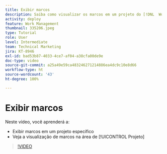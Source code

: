 ```yaml
---
title: Exibir marcos
description: Saiba como visualizar os marcos em um projeto do [!DNL  Workfront] , além de usar a exibição de marcos na área de [!UICONTROL Projeto].
activity: deploy
feature: Work Management
thumbnail: 335206.jpeg
type: Tutorial
role: User
level: Intermediate
team: Technical Marketing
jira: KT-8946
exl-id: bad53b87-4033-4ce7-af04-a38cfa00de9e
doc-type: video
source-git-commit: a25a49e59ca483246271214886ea4dc9c10e8d66
workflow-type: ht
source-wordcount: '43'
ht-degree: 100%

---
```


# Exibir marcos

Neste vídeo, você aprenderá a:

* Exibir marcos em um projeto específico
* Veja a visualização de marcos na área de [!UICONTROL Projeto]

>[!VIDEO](https://video.tv.adobe.com/v/335206/?quality=12&learn=on)
